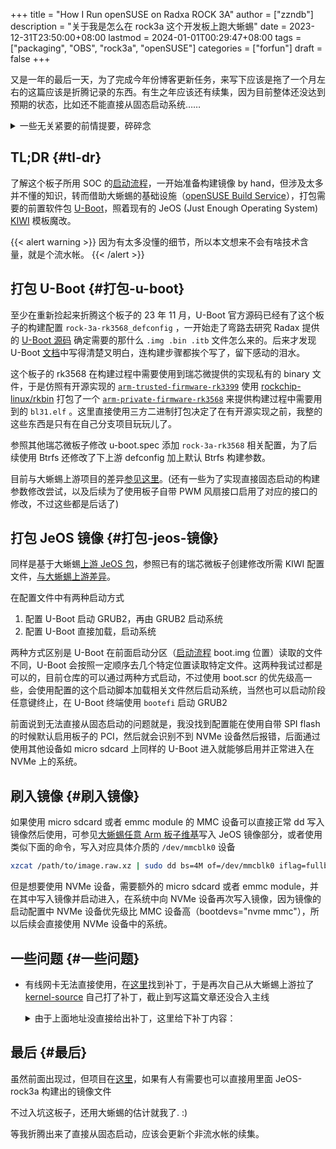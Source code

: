 +++
title = "How I Run openSUSE on Radxa ROCK 3A"
author = ["zzndb"]
description = "关于我是怎么在 rock3a 这个开发板上跑大蜥蜴"
date = 2023-12-31T23:50:00+08:00
lastmod = 2024-01-01T00:29:47+08:00
tags = ["packaging", "OBS", "rock3a", "openSUSE"]
categories = ["forfun"]
draft = false
+++

又是一年的最后一天，为了完成今年份博客更新任务，来写下应该是拖了一个月左右的这篇应该是折腾记录的东西。有生之年应该还有续集，因为目前整体还没达到预期的状态，比如还不能直接从固态启动系统……

<details>
<summary>一些无关紧要的前情提要，碎碎念</summary>
<div class="details">

大概是在去年七月份入手的 [Radxa ROCK 3A](https://wiki.radxa.com/Rock3/3a)，8G 内存版本。记得买之前正苦恼没有比较优雅的方法来挂之前整的一块 4T 移动硬盘，手里只有一个白嫖的树莓派 3B+，但碍于其 USB2.0 的速度，以及没有足够的电流来直接驱动，所以想要找一个至少得有 USB3.0 口子的板子来用，记得是在酷安看到有人分享类似需求来使用 rock3a 来折腾的经历，也没多想就在某宝入手了。到手之后才发现还是需要外接带供电的拓展坞才能稳定不掉盘。能选的系统不多，选了 Armbian 用着，顺便也开始想在这上面跑大蜥蜴，后来因为各种原因鸽了。

现在想来像在价格和生态方面都还挺坑的，当时我也没想到原来看似便宜的国产板子都差不多是这样，各玩儿各的，看似开源但不合到主线……
</div>
</details>


## TL;DR {#tl-dr}

了解这个板子所用 SOC 的[启动流程](https://opensource.rock-chips.com/wiki_Boot_option)，一开始准备构建镜像 by hand，但涉及太多并不懂的知识，转而借助大蜥蜴的基础设施（[openSUSE Build Service](https://build.opensuse.org/)），打包需要的前置软件包 [U-Boot](http://www.denx.de/wiki/U-Boot)，照着现有的 JeOS (Just Enough Operating System) [KIWI](https://osinside.github.io/kiwi/) 模板魔改。

{{< alert warning >}}
因为有太多没懂的细节，所以本文想来不会有啥技术含量，就是个流水帐。
{{< /alert >}}


## 打包 U-Boot {#打包-u-boot}

至少在重新捡起来折腾这个板子的 23 年 11 月，U-Boot 官方源码已经有了这个板子的构建配置 `rock-3a-rk3568_defconfig` ，一开始走了弯路去研究 Radax 提供的 [U-Boot 源码](http://www.denx.de/wiki/U-Boot)
确定需要的那什么 `.img .bin .itb` 文件怎么来的。后来才发现 U-Boot [文档](https://docs.u-boot.org/en/latest/board/rockchip/rockchip.html)中写得清楚又明白，连构建步骤都挨个写了，留下感动的泪水。

这个板子的 rk3568 在构建过程中需要使用到瑞芯微提供的实现私有的 binary 文件，于是仿照有开源实现的 [`arm-trusted-firmware-rk3399`](https://build.opensuse.org/package/show/devel:ARM:Factory:Contrib:Rockchip/arm-trusted-firmware) 使用 [rockchip-linux/rkbin](https://github.com/rockchip-linux/rkbin) 打包了一个 [`arm-private-firmware-rk3568`](https://build.opensuse.org/package/show/home:zzndb001:rk3568/arm-private-firmware-rk3568) 来提供构建过程中需要用到的 `bl31.elf` 。这里直接使用三方二进制打包决定了在有开源实现之前，我整的这些东西是只有在自己分支项目玩玩儿了。

参照其他瑞芯微板子修改 u-boot.spec 添加 `rock-3a-rk3568` 相关配置，为了后续使用 Btrfs 还修改了下上游 defconfig 加上默认 Btrfs 构建参数。

目前与大蜥蜴上游项目的差异[参见这里](https://build.opensuse.org/package/rdiff/home:zzndb001:rk3568/u-boot?opackage=u-boot&oproject=hardware%3Aboot&rev=37)。(还有一些为了实现直接固态启动的构建参数修改尝试，以及后续为了使用板子自带 PWM 风扇接口启用了对应的接口的修改，不过这些都是后话了)


## 打包 JeOS 镜像 {#打包-jeos-镜像}

同样是基于大蜥蜴[上游 JeOS 包](https://build.opensuse.org/package/show/openSUSE:Factory:ARM/JeOS)，参照已有的瑞芯微板子创建修改所需 KIWI 配置文件，[与大蜥蜴上游差异](https://build.opensuse.org/package/rdiff/home:zzndb001:rk3568/JeOS?opackage=JeOS&oproject=openSUSE%3AFactory%3AARM&rev=20)。

在配置文件中有两种启动方式

1.  配置 U-Boot 启动 GRUB2，再由 GRUB2 启动系统
2.  配置 U-Boot 直接加载，启动系统

两种方式区别是 U-Boot 在前面启动分区（[启动流程](https://opensource.rock-chips.com/wiki_Boot_option) boot.img 位置）读取的文件不同，U-Boot 会按照一定顺序去几个特定位置读取特定文件。这两种我试过都是可以的，目前仓库的可以通过两种方式启动，不过使用 boot.scr 的优先级高一些，会使用配置的这个启动脚本加载相关文件然后启动系统，当然也可以启动阶段任意键终止，在 U-Boot 终端使用 `bootefi` 启动 GRUB2

前面说到无法直接从固态启动的问题就是，我没找到配置能在使用自带 SPI flash 的时候默认启用板子的 PCI，然后就会识别不到 NVMe 设备然后报错，后面通过使用其他设备如 micro sdcard 上同样的 U-Boot 进入就能够启用并正常进入在 NVMe 上的系统。


## 刷入镜像 {#刷入镜像}

如果使用 micro sdcard 或者 emmc module 的 MMC 设备可以直接正常 dd 写入镜像然后使用，可参见[大蜥蜴任意 Arm 板子维基](https://en.opensuse.org/Category:ARM_devices)写入 JeOS 镜像部分，或者使用类似下面的命令，写入对应具体介质的 `/dev/mmcblk0` 设备

```bash
xzcat /path/to/image.raw.xz | sudo dd bs=4M of=/dev/mmcblk0 iflag=fullblock oflag=direct status=progress; sync
```

但是想要使用 NVMe 设备，需要额外的 micro sdcard 或者 emmc module，并在其中写入镜像并启动进入，在系统中向 NVMe 设备再次写入镜像，因为镜像的启动配置中 NVMe 设备优先级比 MMC 设备高（bootdevs="nvme mmc"），所以后续会直接使用 NVMe 设备中的系统。


## 一些问题 {#一些问题}

-   有线网卡无法直接使用，在[这里](https://lore.kernel.org/lkml/CANAwSgTLL3nJ5pUuaFpKe8tc6oVREo_WOJ+_Q3kO3OmgPTa0Bw@mail.gmail.com/#r)找到补丁，于是再次自己从大蜥蜴上游拉了 [kernel-source](https://build.opensuse.org/package/show/home:zzndb001:rk3568/kernel-source) 自己打了补丁，截止到写这篇文章还没合入主线

    <details>
    <summary>由于上面地址没直接给出补丁，这里给下补丁内容：</summary>
    <div class="details">

    ```patch
    diff --git a/arch/arm64/boot/dts/rockchip/rk3568-rock-3a.dts b/arch/arm64/boot/dts/rockchip/rk3568-rock-3a.dts
    index e05ab11..a872184 100644
    --- a/arch/arm64/boot/dts/rockchip/rk3568-rock-3a.dts
    +++ b/arch/arm64/boot/dts/rockchip/rk3568-rock-3a.dts
    @@ -583,7 +583,7 @@ &i2s2_2ch {

     &mdio1 {
        rgmii_phy1: ethernet-phy@0 {
    -		compatible = "ethernet-phy-ieee802.3-c22";
    +        compatible = "ethernet-phy-id001c.c916", "ethernet-phy-ieee802.3-c22";
            reg = <0x0>;
            pinctrl-names = "default";
            pinctrl-0 = <&eth_phy_rst>;
    ```
    </div>
    </details>


## 最后 {#最后}

虽然前面出现过，但项目在[这里](https://build.opensuse.org/project/show/home:zzndb001:rk3568)，如果有人有需要也可以直接用里面 JeOS-rock3a 构建出的镜像文件

不过入坑这板子，还用大蜥蜴的估计就我了. :)

等我折腾出来了直接从固态启动，应该会更新个非流水帐的续集。

